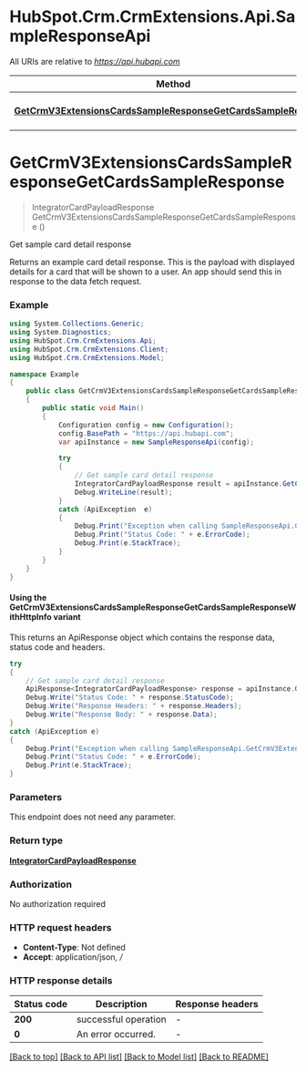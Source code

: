 # HubSpot.Crm.CrmExtensions.Api.SampleResponseApi

All URIs are relative to *https://api.hubapi.com*

| Method | HTTP request | Description |
|--------|--------------|-------------|
| [**GetCrmV3ExtensionsCardsSampleResponseGetCardsSampleResponse**](SampleResponseApi.md#getcrmv3extensionscardssampleresponsegetcardssampleresponse) | **GET** /crm/v3/extensions/cards/sample-response | Get sample card detail response |

<a id="getcrmv3extensionscardssampleresponsegetcardssampleresponse"></a>
# **GetCrmV3ExtensionsCardsSampleResponseGetCardsSampleResponse**
> IntegratorCardPayloadResponse GetCrmV3ExtensionsCardsSampleResponseGetCardsSampleResponse ()

Get sample card detail response

Returns an example card detail response. This is the payload with displayed details for a card that will be shown to a user. An app should send this in response to the data fetch request.

### Example
```csharp
using System.Collections.Generic;
using System.Diagnostics;
using HubSpot.Crm.CrmExtensions.Api;
using HubSpot.Crm.CrmExtensions.Client;
using HubSpot.Crm.CrmExtensions.Model;

namespace Example
{
    public class GetCrmV3ExtensionsCardsSampleResponseGetCardsSampleResponseExample
    {
        public static void Main()
        {
            Configuration config = new Configuration();
            config.BasePath = "https://api.hubapi.com";
            var apiInstance = new SampleResponseApi(config);

            try
            {
                // Get sample card detail response
                IntegratorCardPayloadResponse result = apiInstance.GetCrmV3ExtensionsCardsSampleResponseGetCardsSampleResponse();
                Debug.WriteLine(result);
            }
            catch (ApiException  e)
            {
                Debug.Print("Exception when calling SampleResponseApi.GetCrmV3ExtensionsCardsSampleResponseGetCardsSampleResponse: " + e.Message);
                Debug.Print("Status Code: " + e.ErrorCode);
                Debug.Print(e.StackTrace);
            }
        }
    }
}
```

#### Using the GetCrmV3ExtensionsCardsSampleResponseGetCardsSampleResponseWithHttpInfo variant
This returns an ApiResponse object which contains the response data, status code and headers.

```csharp
try
{
    // Get sample card detail response
    ApiResponse<IntegratorCardPayloadResponse> response = apiInstance.GetCrmV3ExtensionsCardsSampleResponseGetCardsSampleResponseWithHttpInfo();
    Debug.Write("Status Code: " + response.StatusCode);
    Debug.Write("Response Headers: " + response.Headers);
    Debug.Write("Response Body: " + response.Data);
}
catch (ApiException e)
{
    Debug.Print("Exception when calling SampleResponseApi.GetCrmV3ExtensionsCardsSampleResponseGetCardsSampleResponseWithHttpInfo: " + e.Message);
    Debug.Print("Status Code: " + e.ErrorCode);
    Debug.Print(e.StackTrace);
}
```

### Parameters
This endpoint does not need any parameter.
### Return type

[**IntegratorCardPayloadResponse**](IntegratorCardPayloadResponse.md)

### Authorization

No authorization required

### HTTP request headers

 - **Content-Type**: Not defined
 - **Accept**: application/json, */*


### HTTP response details
| Status code | Description | Response headers |
|-------------|-------------|------------------|
| **200** | successful operation |  -  |
| **0** | An error occurred. |  -  |

[[Back to top]](#) [[Back to API list]](../README.md#documentation-for-api-endpoints) [[Back to Model list]](../README.md#documentation-for-models) [[Back to README]](../README.md)

